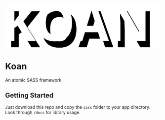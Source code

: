 ![KOAN](images/logo.svg)

# Koan

An atomic SASS framework.

## Getting Started

Just download this repo and copy the  `sass` folder to your app directory. Look through `/docs` for library usage.